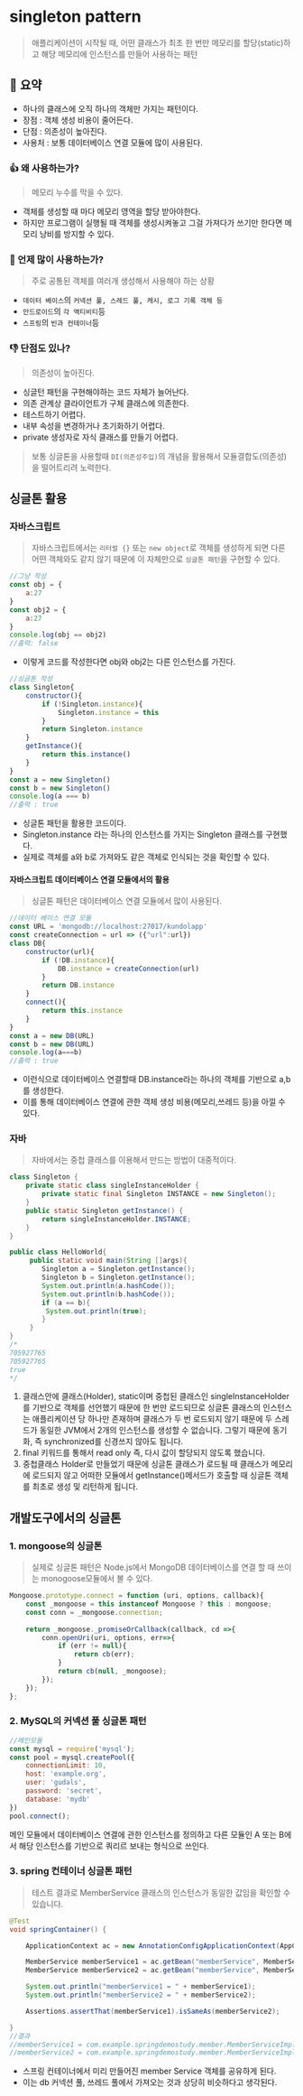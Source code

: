 # singleton pattern
> 애플리케이션이 시작될 때, 어떤 클래스가 최초 한 번만 메모리를 할당(static)하고 해당 메모리에 인스턴스를 만들어 사용하는 패턴

## 🙌 요약
- 하나의 클래스에 오직 하나의 객체만 가지는 패턴이다.
- 장점 : 객체 생성 비용이 줄어든다.
- 단점 : 의존성이 높아진다.
- 사용처 : 보통 데이터베이스 연결 모듈에 많이 사용된다.

### 👍 왜 사용하는가?
> 메모리 누수를 막을 수 있다.
- 객체를 생성할 때 마다 메모리 영역을 할당 받아야한다.
- 하지만 프로그램이 실행될 때 객체를 생성시켜놓고 그걸 가져다가 쓰기만 한다면 메모리 낭비를 방지할 수 있다.

### 👀 언제 많이 사용하는가?
> 주로 공통된 객체를 여러개 생성해서 사용해야 하는 상황

- ```데이터 베이스```의 ```커넥션 풀, 스레드 풀, 캐시, 로그 기록 객체 등```
- ```안드로이드```의 ```각 액티비티```등
- ```스프링```의 ```빈과 컨테이너```등

### 👎 단점도 있나?
> 의존성이 높아진다.<br>
- 싱글턴 패턴을 구현해야하는 코드 자체가 늘어난다.
- 의존 관계상 클라이언트가 구체 클래스에 의존한다.
- 테스트하기 어렵다.
- 내부 속성을 변경하거나 초기화하기 어렵다.
- private 생성자로 자식 클래스를 만들기 어렵다.

> 보통 싱글톤을 사용할때 ```DI(의존성주입)```의 개념을 활용해서 모듈결합도(의존성)을 떨어트리려 노력한다.

## 싱글톤 활용

### 자바스크립트
> 자바스크립트에서는 ```리터럴 {}``` 또는 ```new object```로 객체를 생성하게 되면 다른 어떤 객체와도 같지 않기 때문에 이 자체만으로 ```싱글톤 패턴```을 구현할 수 있다.

```javascript
//그냥 작성
const obj = {
    a:27
}
const obj2 = {
    a:27
}
console.log(obj == obj2)
//출력: false
```
- 이렇게 코드를 작성한다면 obj와 obj2는 다른 인스턴스를 가진다.
```javascript
//싱글톤 작성
class Singleton{
    constructor(){
        if (!Singleton.instance){
            Singleton.instance = this
        }
        return Singleton.instance
    }
    getInstance(){
        return this.instance()
    }
}
const a = new Singleton()
const b = new Singleton()
console.log(a === b)
//출력 : true
```
- 싱글톤 패턴을 활용한 코드이다.
- Singleton.instance 라는 하나의 인스턴스를 가지는 Singleton 클래스를 구현했다.
- 실제로 객체를 a와 b로 가져와도 같은 객체로 인식되는 것을 확인할 수 있다.
#### 자바스크립트 데이터베이스 연결 모듈에서의 활용
> 싱글톤 패턴은 데이터베이스 연결 모듈에서 많이 사용된다.
```javascript
//데이터 베이스 연결 모듈
const URL = 'mongodb://localhost:27017/kundolapp'
const createConnection = url => ({"url":url})
class DB{
    constructor(url){
        if (!DB.instance){
            DB.instance = createConnection(url)
        }
        return DB.instance
    }
    connect(){
        return this.instance
    }
}
const a = new DB(URL)
const b = new DB(URL)
console.log(a===b)
//출력 : true
```
- 이런식으로 데이터베이스 연결할때 DB.instance라는 하나의 객체를 기반으로 a,b를 생성한다.
- 이를 통해 데이터베이스 연결에 관한 객체 생성 비용(메모리,쓰레드 등)을 아낄 수 있다.

### 자바
> 자바에서는 중첩 클래스를 이용해서 만드는 방법이 대중적이다.
```java
class Singleton {
    private static class singleInstanceHolder {
        private static final Singleton INSTANCE = new Singleton();
    }
    public static Singleton getInstance() {
        return singleInstanceHolder.INSTANCE;
    }
}

public class HelloWorld{ 
     public static void main(String []args){ 
        Singleton a = Singleton.getInstance(); 
        Singleton b = Singleton.getInstance(); 
        System.out.println(a.hashCode());
        System.out.println(b.hashCode());  
        if (a == b){
         System.out.println(true); 
        } 
     }
}
/*
705927765
705927765
true
*/
```

1. 클래스안에 클래스(Holder), static이며 중첩된 클래스인 singleInstanceHolder를 
기반으로 객체를 선언했기 때문에 한 번만 로드되므로 싱글톤 클래스의 인스턴스는 애플리케이션 당 하나만 존재하며 
클래스가 두 번 로드되지 않기 때문에 두 스레드가 동일한 JVM에서 2개의 인스턴스를 생성할 수 없습니다. 
그렇기 때문에 동기화, 즉 synchronized를 신경쓰지 않아도 됩니다. 
2. final 키워드를 통해서 read only 즉, 다시 값이 할당되지 않도록 했습니다.
3. 중첩클래스 Holder로 만들었기 때문에 싱글톤 클래스가 로드될 때 클래스가 메모리에 로드되지 않고 
어떠한 모듈에서 getInstance()메서드가 호출할 때 싱글톤 객체를 최초로 생성 및 리턴하게 됩니다.

## 개발도구에서의 싱글톤
### 1. mongoose의 싱글톤
> 실제로 싱글톤 패턴은 Node.js에서 MongoDB 데이터베이스를 연결 할 때 쓰이는 monogoose모듈에서 볼 수 있다.
```javascript
Mongoose.prototype.connect = function (uri, options, callback){
    const _mongoose = this instanceof Mongoose ? this : mongoose;
    const conn = _mongoose.connection;
    
    return _mongoose._promiseOrCallback(callback, cd =>{
        conn.openUri(uri, options, err=>{
            if (err != null){
                return cb(err);
            }
            return cb(null, _mongoose);
        });
    });
};
```
### 2. MySQL의 커넥션 풀 싱글톤 패턴
```javascript
//메인모듈
const mysql = require('mysql');
const pool = mysql.createPool({
    connectionLimit: 10,
    host: 'example.org',
    user: 'gudals',
    password: 'secret',
    database: 'mydb'
})
pool.connect();
```
메인 모듈에서 데이터베이스 연결에 관한 인스턴스를 정의하고 다른 모듈인 A 또는 B에서 해당 인스턴스를 기반으로 쿼리르 보내는 형식으로 쓰인다.

### 3. spring 컨테이너 싱글톤 패턴
>테스트 결과로 MemberService 클래스의 인스턴스가 동일한 값임을 확인할 수 있습니다.
```java
@Test
void springContainer() {

    ApplicationContext ac = new AnnotationConfigApplicationContext(AppConfig.class);

    MemberService memberService1 = ac.getBean("memberService", MemberService.class);
    MemberService memberService2 = ac.getBean("memberService", MemberService.class);

    System.out.println("memberService1 = " + memberService1);
    System.out.println("memberService2 = " + memberService2);

    Assertions.assertThat(memberService1).isSameAs(memberService2);

}
//결과
//memberService1 = com.example.springdemostudy.member.MemberServiceImpl@78e16155
//memberService2 = com.example.springdemostudy.member.MemberServiceImpl@78e16155
```
- 스프링 컨테이너에서 미리 만들어진 member Service 객체를 공유하게 된다.
- 이는 db 커넥션 풀, 쓰레드 풀에서 가져오는 것과 상당히 비슷하다고 생각된다.

